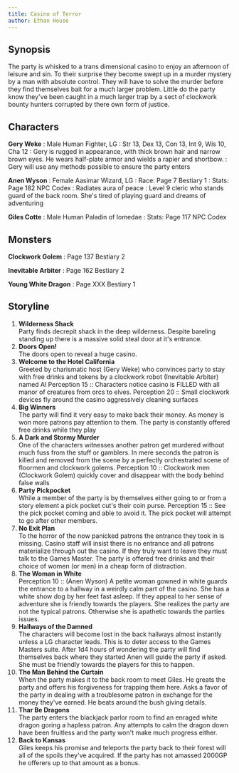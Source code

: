```yaml
---
title: Casino of Terror
author: Ethan House
---
```


## Synopsis
The party is whisked to a trans dimensional casino to enjoy an afternoon of
leisure and sin. To their surprise they become swept up in a murder mystery by a
man with absolute control. They will have to solve the murder before they find
themselves bait for a much larger problem. Little do the party know they've been
caught in a much larger trap by a sect of clockwork bounty hunters corrupted by
there own form of justice.

## Characters
__Gery Weke__
: Male Human Fighter, LG
: Str 13, Dex 13, Con 13, Int 9, Wis 10, Cha 12
: Gery is rugged in appearance, with thick brown hair and narrow brown eyes. He wears half-plate armor and wields a rapier and shortbow.
: Gery will use any methods possible to ensure the party enters

__Anen Wyson__
: Female Aasimar Wizard, LG
: Race: Page 7 Bestiary 1
: Stats: Page 182 NPC Codex
: Radiates aura of peace
: Level 9 cleric who stands guard of the back room. She's tired of playing guard and dreams of adventuring

__Giles Cotte__
: Male Human Paladin of Iomedae
: Stats: Page 117 NPC Codex

## Monsters
__Clockwork Golem__
: Page 137 Bestiary 2

__Inevitable Arbiter__
: Page 162 Bestiary 2

__Young White Dragon__
: Page XXX Bestiary 1

## Storyline
1. __Wilderness Shack__  
   Party finds decrepit shack in the deep wilderness. Despite bareling standing up there is a massive solid steal door at it's entrance. 
2. __Doors Open!__  
   The doors open to reveal a huge casino.
3. __Welcome to the Hotel California__  
   Greeted by charismatic host (Gery Weke) who convinces party to stay with free drinks and tokens by a clockwork robot (Inevitable Arbiter) named Al
   Perception 15 :: Characters notice casino is FILLED with all manor of creatures from orcs to elves.
   Perception 20 :: Small clockwork devices fly around the casino aggressively cleaning surfaces
4. __Big Winners__  
   The party will find it very easy to make back their money. As money is won more patrons pay attention to them.
   The party is constantly offered free drinks while they play
5. __A Dark and Stormy Murder__  
   One of the characters witnesses another patron get murdered without much fuss from the stuff or gamblers. In mere seconds the patron is killed and removed from the scene by a perfectly orchestrated scene of floormen and clockwork golems.
   Perception 10 :: Clockwork men (Clockwork Golem) quickly cover and disappear with the body behind false walls
7. __Party Pickpocket__  
   While a member of the party is by themselves either going to or from a story element a pick pocket cut's their coin purse.
   Perception 15 :: See the pick pocket coming and able to avoid it. The pick pocket will attempt to go after other members.
9. __No Exit Plan__  
   To the horror of the now panicked patrons the entrance they took in is missing. Casino staff will insist there is no entrance and all patrons materialize through out the casino. If they truly want to leave they must talk to the Games Master. The party is offered free drinks and their choice of women (or men) in a cheap form of distraction. 
10. __The Woman in White__  
   Perception 10 :: (Anen Wyson) A petite woman gowned in white guards the entrance to a hallway in a weirdly calm part of the casino. She has a white show dog by her feet fast asleep.
   If they appeal to her sense of adventure she is friendly towards the players. She realizes the party are not the typical patrons. Otherwise she is apathetic towards the parties issues.
11. __Hallways of the Damned__  
   The characters will become lost in the back hallways almost instantly unless a LG character leads. This is to deter access to the Games Masters suite.
   After 1d4 hours of wondering the party will find themselves back where they started
   Anen will guide the party if asked. She must be friendly towards the players for this to happen.
12. __The Man Behind the Curtain__  
   When the party makes it to the back room to meet Giles. He greats the party and offers his forgiveness for trapping them here.
   Asks a favor of the party in dealing with a troublesome patron in exchange for the money they've earned. He beats around the bush giving details.
13. __Thar Be Dragons__  
   The party enters the blackjack parlor room to find an enraged white dragon goring a hapless patron. Any attempts to calm the dragon down have been fruitless and the party won't make much progress either.
14. __Back to Kansas__  
   Giles keeps his promise and teleports the party back to their forest will all of the spoils they've acquired. If the party has not amassed 2000GP he offerers up to that amount as a bonus.

